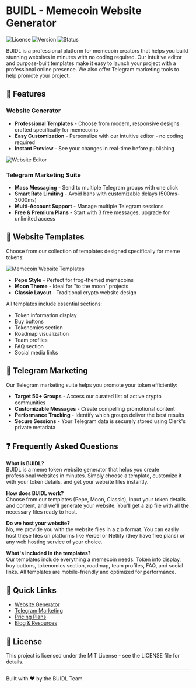 # BUIDL - Memecoin Website Generator

![License](https://img.shields.io/badge/license-MIT-blue)
![Version](https://img.shields.io/badge/version-1.0.0-green)
![Status](https://img.shields.io/badge/status-active-brightgreen)

BUIDL is a professional platform for memecoin creators that helps you build stunning websites in minutes with no coding required. Our intuitive editor and purpose-built templates make it easy to launch your project with a professional online presence. We also offer Telegram marketing tools to help promote your project.

## 🚀 Features

### Website Generator
- **Professional Templates** - Choose from modern, responsive designs crafted specifically for memecoins
- **Easy Customization** - Personalize with our intuitive editor - no coding required
- **Instant Preview** - See your changes in real-time before publishing

![Website Editor](https://i.imgur.com/cwV8kpy.png)

### Telegram Marketing Suite
- **Mass Messaging** - Send to multiple Telegram groups with one click
- **Smart Rate Limiting** - Avoid bans with customizable delays (500ms-3000ms)
- **Multi-Account Support** - Manage multiple Telegram sessions
- **Free & Premium Plans** - Start with 3 free messages, upgrade for unlimited access



## 🎨 Website Templates

Choose from our collection of templates designed specifically for meme tokens:

![Memecoin Website Templates](https://i.imgur.com/jglVB1u.png)

- **Pepe Style** - Perfect for frog-themed memecoins
- **Moon Theme** - Ideal for "to the moon" projects
- **Classic Layout** - Traditional crypto website design

All templates include essential sections:
- Token information display
- Buy buttons
- Tokenomics section
- Roadmap visualization
- Team profiles
- FAQ section
- Social media links

## 💬 Telegram Marketing

Our Telegram marketing suite helps you promote your token efficiently:

- **Target 50+ Groups** - Access our curated list of active crypto communities
- **Customizable Messages** - Create compelling promotional content
- **Performance Tracking** - Identify which groups deliver the best results
- **Secure Sessions** - Your Telegram data is securely stored using Clerk's private metadata

## ❓ Frequently Asked Questions

**What is BUIDL?**  
BUIDL is a meme token website generator that helps you create professional websites in minutes. Simply choose a template, customize it with your token details, and get your website files instantly.

**How does BUIDL work?**  
Choose from our templates (Pepe, Moon, Classic), input your token details and content, and we'll generate your website. You'll get a zip file with all the necessary files ready to host.

**Do we host your website?**  
No, we provide you with the website files in a zip format. You can easily host these files on platforms like Vercel or Netlify (they have free plans) or any web hosting service of your choice.

**What's included in the templates?**  
Our templates include everything a memecoin needs: Token info display, buy buttons, tokenomics section, roadmap, team profiles, FAQ, and social links. All templates are mobile-friendly and optimized for performance.

## 🔗 Quick Links

- [Website Generator](https://buidl.co.in)
- [Telegram Marketing](https://buidl.co.in/telegram)
- [Pricing Plans](https://buidl.co.in/pricing)
- [Blog & Resources](https://buidl.co.in/blog)

## 📄 License

This project is licensed under the MIT License - see the LICENSE file for details.

---

Built with ❤️ by the BUIDL Team
